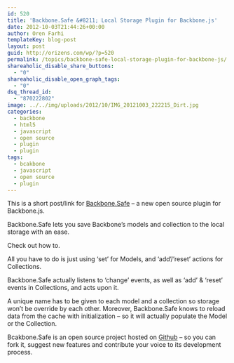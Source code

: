 ```yaml
---
id: 520
title: 'Backbone.Safe &#8211; Local Storage Plugin for Backbone.js'
date: 2012-10-03T21:44:26+00:00
author: Oren Farhi 
templateKey: blog-post
layout: post
guid: http://orizens.com/wp/?p=520
permalink: /topics/backbone-safe-local-storage-plugin-for-backbone-js/
shareaholic_disable_share_buttons:
  - "0"
shareaholic_disable_open_graph_tags:
  - "0"
dsq_thread_id:
  - "870222802"
image: ../../img/uploads/2012/10/IMG_20121003_222215_Dirt.jpg
categories:
  - backbone
  - html5
  - javascript
  - open source
  - plugin
  - plugin
tags:
  - bcakbone
  - javascript
  - open source
  - plugin
---
```

This is a short post/link for <a href="http://orizens.github.com/Backbone.Safe" title="Backbone.Safe" target="_blank">Backbone.Safe</a> &#8211; a new open source plugin for Backbone.js.
  
Backbone.Safe lets you save Backbone&#8217;s models and collection to the local storage with an ease.
  
Check out how to.<!--more-->


  
All you have to do is just using &#8216;set&#8217; for Models, and &#8216;add&#8217;/&#8217;reset&#8217; actions for Collections.
  
Backbone.Safe actually listens to &#8216;change&#8217; events, as well as &#8216;add&#8217; & &#8216;reset&#8217; events in Collections, and acts upon it.
  

  

  
A unique name has to be given to each model and a collection so storage won&#8217;t be override by each other. Moreover, Backbone.Safe knows to reload data from the cache with initialization &#8211; so it will actually populate the Model or the Collection.
  
Bcakbone.Safe is an open source project hosted on <a href="http://github.com" title="Github" target="_blank">Github</a> &#8211; so you can fork it, suggest new features and contribute your voice to its development process.